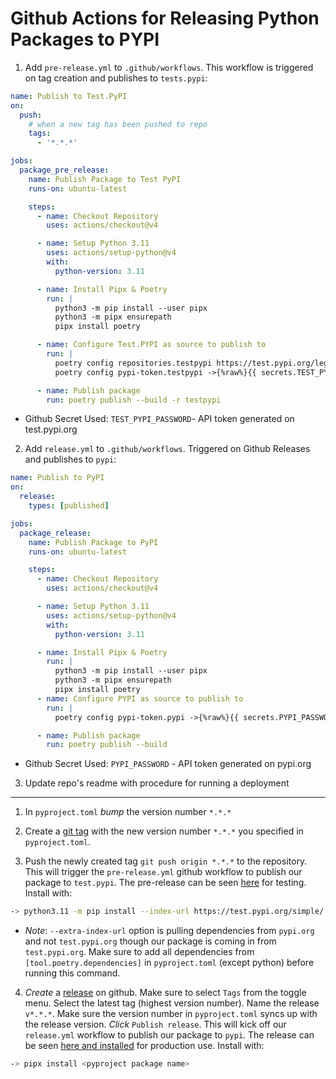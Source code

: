 # Github Actions for Releasing Python Packages to PYPI

1. Add `pre-release.yml` to `.github/workflows`. This workflow is triggered on tag creation and publishes to `tests.pypi`:

```yml
name: Publish to Test.PyPI
on:
  push:
    # when a new tag has been pushed to repo
    tags:
      - '*.*.*'

jobs:
  package_pre_release:
    name: Publish Package to Test PyPI
    runs-on: ubuntu-latest

    steps:
      - name: Checkout Repository
        uses: actions/checkout@v4

      - name: Setup Python 3.11
        uses: actions/setup-python@v4
        with:
          python-version: 3.11

      - name: Install Pipx & Poetry
        run: |
          python3 -m pip install --user pipx
          python3 -m pipx ensurepath
          pipx install poetry

      - name: Configure Test.PYPI as source to publish to
        run: |
          poetry config repositories.testpypi https://test.pypi.org/legacy/
          poetry config pypi-token.testpypi ->{%raw%}{{ secrets.TEST_PYPI_PASSWORD }}{%endraw%}

      - name: Publish package
        run: poetry publish --build -r testpypi
```

- Github Secret Used: `TEST_PYPI_PASSWORD`- API token generated on test.pypi.org

2. Add `release.yml` to `.github/workflows`. Triggered on Github Releases and publishes to `pypi`:

```yml
name: Publish to PyPI
on:
  release:
    types: [published]

jobs:
  package_release:
    name: Publish Package to PyPI
    runs-on: ubuntu-latest

    steps:
      - name: Checkout Repository
        uses: actions/checkout@v4

      - name: Setup Python 3.11
        uses: actions/setup-python@v4
        with:
          python-version: 3.11

      - name: Install Pipx & Poetry
        run: |
          python3 -m pip install --user pipx
          python3 -m pipx ensurepath
          pipx install poetry
      - name: Configure PYPI as source to publish to
        run: |
          poetry config pypi-token.pypi ->{%raw%}{{ secrets.PYPI_PASSWORD }}{%endraw%}

      - name: Publish package
        run: poetry publish --build

```

- Github Secret Used: `PYPI_PASSWORD` - API token generated on pypi.org

3. Update repo's readme with procedure for running a deployment

---
1. In `pyproject.toml` *bump* the version number `*.*.*`

2. Create a [git tag](https://git-scm.com/book/en/v2/Git-Basics-Tagging) with the new version number `*.*.*` you specified in `pyproject.toml`.

3. Push the newly created tag `git push origin *.*.*` to the repository. This will trigger the `pre-release.yml` github workflow to publish our package to `test.pypi`. The pre-release can be seen [here](https://test.pypi.org/project/getdat/) for testing. Install with:
```bash
-> python3.11 -m pip install --index-url https://test.pypi.org/simple/ <pyproject package name> --extra-index-url https://pypi.org/simple <tool.poetry.dependencies except python>
```
- *Note*: `--extra-index-url` option is pulling dependencies from `pypi.org` and not `test.pypi.org` though our package is coming in from `test.pypi.org`. Make sure to add all dependencies from `[tool.poetry.dependencies]` in `pyproject.toml` (except python) before running this command.

4. *Create* a [release](https://www.toolsqa.com/git/github-releases/) on github. Make sure to select `Tags` from the toggle menu. Select the latest tag (highest version number). Name the release `v*.*.*`. Make sure the version number in `pyproject.toml` syncs up with the release version. *Click* `Publish release`. This will kick off our `release.yml` workflow to publish our package to `pypi`. The release can be seen [here and installed](https://pypi.org/project/getdat/) for production use. Install with:
```bash
-> pipx install <pyproject package name>
```



